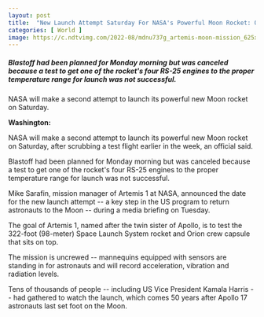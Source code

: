```yaml
---
layout: post
title:  "New Launch Attempt Saturday For NASA's Powerful Moon Rocket: Official"
categories: [ World ]
image: https://c.ndtvimg.com/2022-08/mdnu737g_artemis-moon-mission_625x300_29_August_22.jpg
---
```


##### Blastoff had been planned for Monday morning but was canceled because a test to get one of the rocket's four RS-25 engines to the proper temperature range for launch was not successful.

NASA will make a second attempt to launch its powerful new Moon rocket on Saturday.

**Washington:**

NASA will make a second attempt to launch its powerful new Moon rocket on Saturday, after scrubbing a test flight earlier in the week, an official said.

Blastoff had been planned for Monday morning but was canceled because a test to get one of the rocket's four RS-25 engines to the proper temperature range for launch was not successful.

Mike Sarafin, mission manager of Artemis 1 at NASA, announced the date for the new launch attempt -- a key step in the US program to return astronauts to the Moon -- during a media briefing on Tuesday.

The goal of Artemis 1, named after the twin sister of Apollo, is to test the 322-foot (98-meter) Space Launch System rocket and Orion crew capsule that sits on top.

The mission is uncrewed -- mannequins equipped with sensors are standing in for astronauts and will record acceleration, vibration and radiation levels.

Tens of thousands of people -- including US Vice President Kamala Harris -- had gathered to watch the launch, which comes 50 years after Apollo 17 astronauts last set foot on the Moon.
